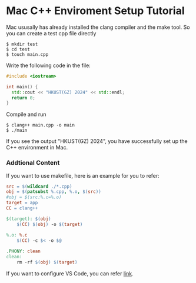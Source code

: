 # Mac C++ Enviroment Setup Tutorial
Mac ususally has already installed the clang compiler and the make tool. So you can 
create a test cpp file directly
```shell
$ mkdir test
$ cd test
$ touch main.cpp
```
Write the following code in the file:
```cpp
#include <iostream>

int main() {
  std::cout << "HKUST(GZ) 2024" << std::endl;
  return 0;
}
```
Compile and run
```shell
$ clang++ main.cpp -o main
$ ./main
```
If you see the output "HKUST(GZ) 2024", you have successfully set up the C++ environment in Mac.

### Addtional Content
If you want to use makefile, here is an example for you to refer:
```makefile
src = $(wildcard ./*.cpp)  
obj = $(patsubst %.cpp, %.o, $(src))  
#obj = $(src:%.c=%.o)  
target = app  
CC = clang++  

$(target): $(obj)  
    $(CC) $(obj) -o $(target)  

%.o: %.c  
    $(CC) -c $< -o $@  
    
.PHONY: clean  
clean:  
    rm -rf $(obj) $(target)
```
If you want to configure VS Code, you can refer [link](https://code.visualstudio.com/docs/cpp/config-clang-mac).